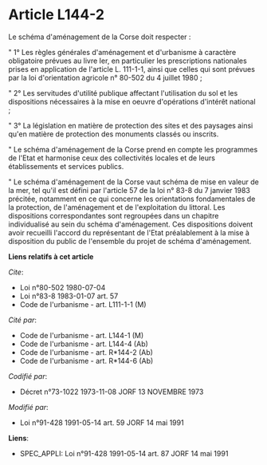 # Article L144-2

Le schéma d'aménagement de la Corse doit respecter :

" 1° Les règles générales d'aménagement et d'urbanisme à caractère obligatoire prévues au livre Ier, en particulier les
prescriptions nationales prises en application de l'article L. 111-1-1, ainsi que celles qui sont prévues par la loi
d'orientation agricole n° 80-502 du 4 juillet 1980 ;

" 2° Les servitudes d'utilité publique affectant l'utilisation du sol et les dispositions nécessaires à la mise en oeuvre
d'opérations d'intérêt national ;

" 3° La législation en matière de protection des sites et des paysages ainsi qu'en matière de protection des monuments
classés ou inscrits.

" Le schéma d'aménagement de la Corse prend en compte les programmes de l'Etat et harmonise ceux des collectivités locales et
de leurs établissements et services publics.

" Le schéma d'aménagement de la Corse vaut schéma de mise en valeur de la mer, tel qu'il est défini par l'article 57 de la
loi n° 83-8 du 7 janvier 1983 précitée, notamment en ce qui concerne les orientations fondamentales de la protection, de
l'aménagement et de l'exploitation du littoral. Les dispositions correspondantes sont regroupées dans un chapitre
individualisé au sein du schéma d'aménagement. Ces dispositions doivent avoir recueilli l'accord du représentant de l'Etat
préalablement à la mise à disposition du public de l'ensemble du projet de schéma d'aménagement.

**Liens relatifs à cet article**

_Cite_:

  - Loi n°80-502 1980-07-04
  - Loi n°83-8 1983-01-07 art. 57
  - Code de l'urbanisme - art. L111-1-1 (M)

_Cité par_:

  - Code de l'urbanisme - art. L144-1 (M)
  - Code de l'urbanisme - art. L144-4 (Ab)
  - Code de l'urbanisme - art. R*144-2 (Ab)
  - Code de l'urbanisme - art. R*144-6 (Ab)

_Codifié par_:

  - Décret n°73-1022 1973-11-08 JORF 13 NOVEMBRE 1973

_Modifié par_:

  - Loi n°91-428 1991-05-14 art. 59 JORF 14 mai 1991

**Liens**:

  - SPEC_APPLI: Loi n°91-428 1991-05-14 art. 87 JORF 14 mai 1991
